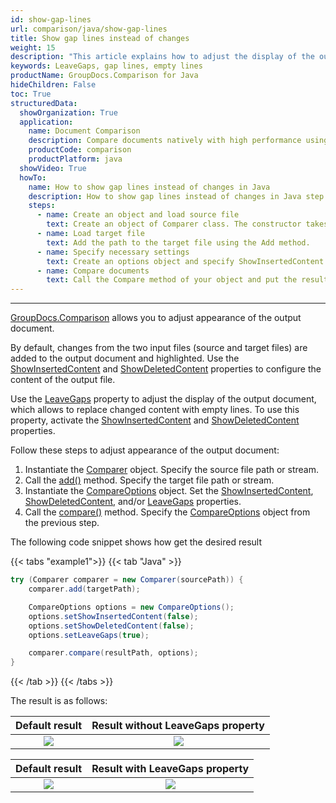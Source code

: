 ```yaml
---
id: show-gap-lines
url: comparison/java/show-gap-lines
title: Show gap lines instead of changes
weight: 15
description: "This article explains how to adjust the display of the output document so that the changed content is replaced with empty lines in GroupDocs.Comparison for Java."
keywords: LeaveGaps, gap lines, empty lines
productName: GroupDocs.Comparison for Java
hideChildren: False
toc: True
structuredData:
  showOrganization: True
  application:
    name: Document Comparison
    description: Compare documents natively with high performance using Java language and GroupDocs.Comparison for Java
    productCode: comparison
    productPlatform: java
  showVideo: True
  howTo:
    name: How to show gap lines instead of changes in Java
    description: How to show gap lines instead of changes in Java step by step
    steps:
      - name: Create an object and load source file
        text: Create an object of Comparer class. The constructor takes the source file path parameter. You may specify absolute or relative file path as per your requirements.
      - name: Load target file
        text: Add the path to the target file using the Add method.
      - name: Specify necessary settings
        text: Create an options object and specify ShowInsertedContent and ShowDeletedContent of false value and LeaveGaps of true value.
      - name: Compare documents
        text: Call the Compare method of your object and put the resulting file path parameter and the options object.
---
```


---

[GroupDocs.Comparison](https://products.groupdocs.com/comparison/java) allows you to adjust appearance of the output document.

By default, changes from the two input files (source and target files) are added to the output document and highlighted. Use the [ShowInsertedContent](https://reference.groupdocs.com/comparison/java/com.groupdocs.comparison.options/compareoptions/#setShowInsertedContent-boolean-) and [ShowDeletedContent](https://reference.groupdocs.com/comparison/java/com.groupdocs.comparison.options/compareoptions/#setShowDeletedContent-boolean-) properties to configure the content of the output file.

Use the [LeaveGaps](https://reference.groupdocs.com/comparison/java/com.groupdocs.comparison.options/compareoptions/#setLeaveGaps-boolean-) property to adjust the display of the output document, which allows to replace changed content with empty lines. To use this property, activate the [ShowInsertedContent](https://reference.groupdocs.com/comparison/java/com.groupdocs.comparison.options/compareoptions/#setShowInsertedContent-boolean-) and [ShowDeletedContent](https://reference.groupdocs.com/comparison/java/com.groupdocs.comparison.options/compareoptions/#setShowDeletedContent-boolean-) properties.

Follow these steps to adjust appearance of the output document:

1.  Instantiate the [Comparer](https://reference.groupdocs.com/comparison/java/com.groupdocs.comparison/comparer/) object. Specify the source file path or stream.
2.  Call the [add()](https://reference.groupdocs.com/comparison/java/com.groupdocs.comparison/comparer/#add-java.lang.String-) method. Specify the target file path or stream.
3.  Instantiate the [CompareOptions](https://reference.groupdocs.com/comparison/java/com.groupdocs.comparison.options/compareoptions/) object. Set the [ShowInsertedContent](https://reference.groupdocs.com/comparison/java/com.groupdocs.comparison.options/compareoptions/#setShowInsertedContent-boolean-), [ShowDeletedContent](https://reference.groupdocs.com/comparison/java/com.groupdocs.comparison.options/compareoptions/#setShowDeletedContent-boolean-), and/or [LeaveGaps](https://reference.groupdocs.com/comparison/java/com.groupdocs.comparison.options/compareoptions/#setLeaveGaps-boolean-) properties.
4.  Call the [compare()](https://reference.groupdocs.com/comparison/java/com.groupdocs.comparison/comparer/#compare-java.lang.String-) method. Specify the [CompareOptions](https://reference.groupdocs.com/comparison/java/com.groupdocs.comparison.options/compareoptions/) object from the previous step.

The following code snippet shows how get the desired result

{{< tabs "example1">}}
{{< tab "Java" >}}
```java
try (Comparer comparer = new Comparer(sourcePath)) {
    comparer.add(targetPath);

    CompareOptions options = new CompareOptions();
    options.setShowInsertedContent(false);
    options.setShowDeletedContent(false);
    options.setLeaveGaps(true);

    comparer.compare(resultPath, options);
}
```
{{< /tab >}}
{{< /tabs >}}

The result is as follows:

|                        Default result                         |                Result without LeaveGaps property                 |
| :-----------------------------------------------------------: | :--------------------------------------------------------------: |
| ![](/comparison/java/images/show-gap-lines-default-result.png) | ![](/comparison/java/images/show-gap-lines-without-leavegaps.png) |

|                        Default result                         |                Result with LeaveGaps property                 |
| :-----------------------------------------------------------: | :-----------------------------------------------------------: |
| ![](/comparison/java/images/show-gap-lines-default-result.png) | ![](/comparison/java/images/show-gap-lines-with-leavegaps.png) |
